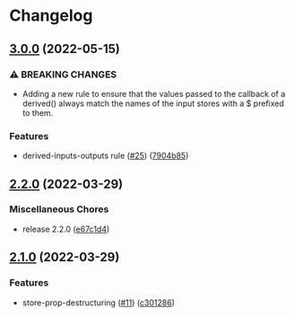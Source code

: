 # Changelog

## [3.0.0](https://github.com/tivac/eslint-plugin-svelte/compare/eslint-plugin-svelte-v2.2.0...eslint-plugin-svelte-v3.0.0) (2022-05-15)


### ⚠ BREAKING CHANGES

* Adding a new rule to ensure that the values passed to the callback of a derived() always match the names of the input stores with a $ prefixed to them.

### Features

* derived-inputs-outputs rule ([#25](https://github.com/tivac/eslint-plugin-svelte/issues/25)) ([7904b85](https://github.com/tivac/eslint-plugin-svelte/commit/7904b85ed1a7e47c19a9024716c3be3e0a1c5e30))

## [2.2.0](https://github.com/tivac/eslint-plugin-svelte/compare/eslint-plugin-svelte-v2.1.0...eslint-plugin-svelte-v2.2.0) (2022-03-29)


### Miscellaneous Chores

* release 2.2.0 ([e67c1d4](https://github.com/tivac/eslint-plugin-svelte/commit/e67c1d42079b99630e0292d50caf8652990a156a))

## [2.1.0](https://github.com/tivac/eslint-plugin-svelte/compare/eslint-plugin-svelte-v2.0.0...eslint-plugin-svelte-v2.1.0) (2022-03-29)


### Features

* store-prop-destructuring ([#11](https://github.com/tivac/eslint-plugin-svelte/issues/11)) ([c301286](https://github.com/tivac/eslint-plugin-svelte/commit/c30128666fd04c470a1b9081ee8b9c7235c5f186))
